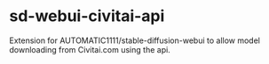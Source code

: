 # sd-webui-civitai-api
Extension for AUTOMATIC1111/stable-diffusion-webui to allow model downloading from Civitai.com using the api. 
